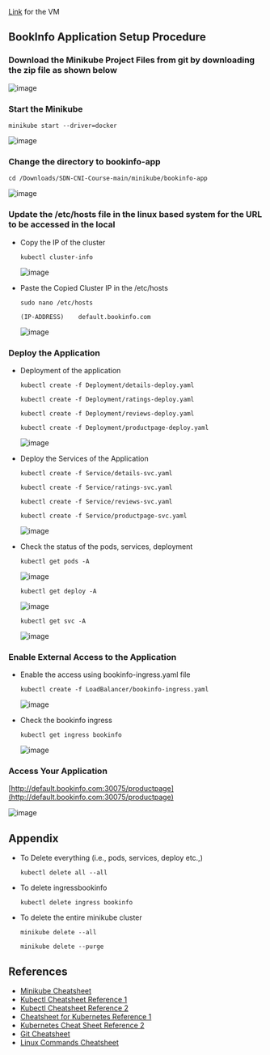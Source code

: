 [Link](https://iith-my.sharepoint.com/:u:/g/personal/cs20resch11005_iith_ac_in/EdRzGSc_izRImaChIv8gM-IB7Wi-LrFITGdKLru5q7-7SA?e=nkOuFz) for the VM 

<!-- ## Click here for [Minikube Installation](https://github.com/networked-systems-iith/SDN-CNI-Course/blob/main/minikube/minikube-installation.md) -->

## BookInfo Application Setup Procedure

### Download the Minikube Project Files from git by downloading the zip file as shown below 
![image](https://github.com/networked-systems-iith/SDN-CNI-Course/assets/80828013/e7088788-36fb-4d9b-8c77-09db40884b1b)


### Start the Minikube

`minikube start --driver=docker`

![image](https://github.com/networked-systems-iith/SDN-CNI-Course/assets/24610167/a5f275b9-aa2f-48de-a9e7-879b720fbeef)


### Change the directory to bookinfo-app

```shell
cd /Downloads/SDN-CNI-Course-main/minikube/bookinfo-app
```

![image](https://github.com/networked-systems-iith/SDN-CNI-Course/assets/24610167/39c3688e-a457-4ac2-8e31-a8406e12803a)


### Update the /etc/hosts file in the linux based system for the URL to be accessed in the local

- Copy the IP of the cluster

  ```shell
  kubectl cluster-info
  ```

  ![image](https://github.com/networked-systems-iith/SDN-CNI-Course/assets/24610167/0242404a-e425-4167-9c31-8e1a2a2a41b1)

- Paste the Copied Cluster IP in the /etc/hosts
  
  ```shell
  sudo nano /etc/hosts
  ```

    ```shell
  (IP-ADDRESS)    default.bookinfo.com
  ```
  
  ![image](https://github.com/networked-systems-iith/SDN-CNI-Course/assets/24610167/e4693e1e-1149-424c-9324-739d38c68527)


### Deploy the Application

- Deployment of the application
  
  ```shell
  kubectl create -f Deployment/details-deploy.yaml
  ```
  ```shell
  kubectl create -f Deployment/ratings-deploy.yaml
  ```
  ```shell
  kubectl create -f Deployment/reviews-deploy.yaml
  ```
  ```shell
  kubectl create -f Deployment/productpage-deploy.yaml
  ```

  ![image](https://github.com/networked-systems-iith/SDN-CNI-Course/assets/24610167/11f0be40-ec2e-4bff-968e-5492dc45c69c)

- Deploy the Services of the Application
  
  ```shell
  kubectl create -f Service/details-svc.yaml
  ```
  ```shell
  kubectl create -f Service/ratings-svc.yaml
  ```
  ```shell
  kubectl create -f Service/reviews-svc.yaml
  ```
  ```shell
  kubectl create -f Service/productpage-svc.yaml
  ```

  ![image](https://github.com/networked-systems-iith/SDN-CNI-Course/assets/24610167/68013d1e-226f-43c2-a282-ae9d1a63a071)

- Check the status of the pods, services, deployment
  
  ```shell
  kubectl get pods -A
  ```
  ![image](https://github.com/networked-systems-iith/SDN-CNI-Course/assets/24610167/9aad4b03-1d92-481a-87c5-dfb747109f5d)
  
  ```shell
  kubectl get deploy -A
  ```
  ![image](https://github.com/networked-systems-iith/SDN-CNI-Course/assets/24610167/160362d8-5473-45df-a1da-aeceb21973d4)

  ```shell
  kubectl get svc -A
  ```
  ![image](https://github.com/networked-systems-iith/SDN-CNI-Course/assets/24610167/94cec70c-dc20-4f4b-ae05-16f1435913fd)


### Enable External Access to the Application

- Enable the access using bookinfo-ingress.yaml file
  
  ```shell
  kubectl create -f LoadBalancer/bookinfo-ingress.yaml
  ```

  ![image](https://github.com/networked-systems-iith/SDN-CNI-Course/assets/24610167/22f58a83-4533-4af0-8a96-f1a1a4824884)

- Check the bookinfo ingress
  
  ```shell
  kubectl get ingress bookinfo
  ```

  ![image](https://github.com/networked-systems-iith/SDN-CNI-Course/assets/24610167/4ca6ad96-f7e8-4dc3-ae5d-c4e8137c4ac2)
  
### Access Your Application

[http://default.bookinfo.com:30075/productpage](http://default.bookinfo.com:30075/productpage)

![image](https://github.com/networked-systems-iith/SDN-CNI-Course/assets/24610167/e6e788f7-696e-4c77-992e-042e567ae428)


## Appendix

- To Delete everything (i.e., pods, services, deploy etc.,)
  
  ```shell
  kubectl delete all --all
  ```

- To delete ingressbookinfo
  
  ```shell
  kubectl delete ingress bookinfo
  ```

- To delete the entire minikube cluster
  
  ```shell
  minikube delete --all
  ```
  ```shell
  minikube delete --purge
  ```
  
## References

- [Minikube Cheatsheet](https://cheat.readthedocs.io/en/latest/kubernetes/minikube.html)
- [Kubectl Cheatsheet Reference 1](https://kubernetes.io/docs/reference/kubectl/cheatsheet/)
- [Kubectl Cheatsheet Reference 2](https://www.pluralsight.com/resources/blog/cloud/kubernetes-cheat-sheet)
- [Cheatsheet for Kubernetes Reference 1](https://medium.com/geekculture/cheatsheet-for-kubernetes-minikube-kubectl-5500ffd2f0d5)
- [Kubernetes Cheat Sheet Reference 2](https://intellipaat.com/blog/tutorial/devops-tutorial/kubernetes-cheat-sheet/)
- [Git Cheatsheet](https://github.com/networked-systems-iith/SDN-CNI-Course/assets/24610167/f8106909-4204-4042-a2a5-b58e65735852)
- [Linux Commands Cheatsheet](http://www.cheat-sheets.org/saved-copy/ubunturef.pdf)
